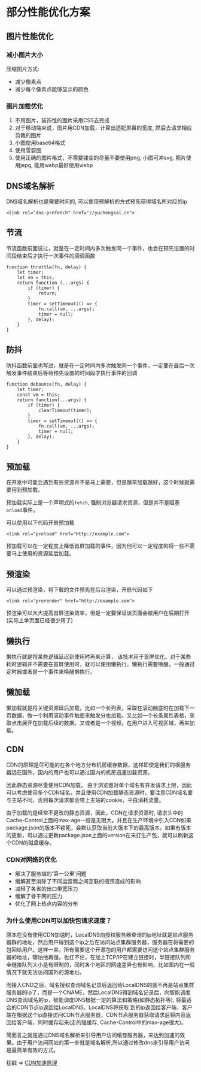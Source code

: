 # 部分性能优化方案

## 图片性能优化

### 减小图片大小

压缩图片方式:
+ 减少像素点
+ 减少每个像素点能够显示的颜色

### 图片加载优化

1. 不用图片，装饰性的图片采用CSS去完成
2. 对于移动端来说，图片用CDN加载，计算出适配屏幕的宽度, 然后去请求相应剪裁的图片
3. 小图使用base64格式
4. 使用雪碧图
5. 使用正确的图片格式，不需要镂空的尽量不要使用png, 小图可冲svg, 照片使用jepg, 能用webp最好使用webp

## DNS域名解析

DNS域名解析也是需要时间的, 可以使用预解析的方式预先获得域名所对应的ip

```
<link rel="dns-prefetch" href="//yuchengkai.cn">
```

## 节流

节流函数前面说过，就是在一定时间内多次触发同一个事件，也会在预先设置的时间段结束后才执行一次事件的回调函数

```
function throttle(fn, delay) {
    let timer;
    let vm = this;
    return function (...args) {
        if (timer) {
            return;
        }
        timer = setTimeout(() => {
            fn.call(vm, ...args);
            timer = null;
        }, delay);
    }
}
```
## 防抖

防抖函数前面也写过，就是在一定时间内多次触发同一个事件，一定要在最后一次触发事件结束后等待预先设置的时间段才执行事件的回调

```
function debounce(fn, delay) {
    let timer;
    const vm = this;
    return function(...args) {
        if (timer) {
            clearTimeout(timer);
        }
        timer = setTimeout(() => {
            fn.call(vm, ...args);
            timer = null;
        }, delay);
    }
}
```

## 预加载

在开发中可能会遇到有些资源并不是马上需要，但是越早加载越好，这个时候就需要用到预加载。

预加载实际上是一个声明式的`fetch`, 强制浏览器请求资源，但是并不是阻塞`onload`事件。

可以使用以下代码开启预加载

```
<link rel="preload" href="http://example.com">
```
预加载可以在一定程度上降低首屏加载的事件，因为他可以一定程度的将一些不需要马上使用的资源延后加载。

## 预渲染

可以通过预渲染，将下载的文件预先在后台渲染，开启代码如下

```
<link rel="prerender" href="http://example.com"> 
```

预渲染可以大大提高首屏渲染效率，但是一定要保证该页面会被用户在后期打开(实际上单页面已经很少用了)

## 懒执行

懒执行就是将某些逻辑延迟到使用时再来计算， 该技术用于首屏优化。对于某些耗时逻辑并不需要在首屏使用时，就可以使用懒执行。懒执行需要唤醒，一般通过定时器或者是一个事件来唤醒懒执行。

## 懒加载

懒加载就是将关键资源延后加载，比如一个长列表，采取在滚动触底时在加载下一页数据，做一个利用滚动事件触底来触发分也加载。又比如一个长条属性表格，采取点击展开在加载后续的数据。又或者是一个视频，在用户进入可视区域，再来加载。

## CDN

CDN的原理是尽可能的在各个地方分布机房缓存数据，这样即使是我们的根服务器远在国外，国内的用户也可以通过国内的机房迅速加载资源。

因此静态资源尽量使用CDN加载， 由于浏览器对单个域名有并发请求上限，因此可以考虑使用多个CDN域名，并且使用CDN加载静态资源时，要注意CDN域名要与主站不同，否则每次请求都会带上主站的cookie，平白消耗流量。

由于加载的是经常不更改的静态资源，因此，CDN在请求资源时, 请求头中的Cache-Control上面的max-age一般是无限大。并且在生产环境中引入CDN如果package.json的版本不锁死，会默认获取当前大版本下的最高版本。如果有版本的更新，可以通过更新package.json上面的version在来打生产包，就可以刷新这个CDN的磁盘缓存。

### CDN对网络的优化

+ 解决了服务端的'第一公里'问题
+ 缓解甚至消除了不同运营商之间互联的瓶颈造成的影响
+ 减轻了各省的出口带宽压力
+ 缓解了骨干网的压力
+ 优化了网上热点内容的分布

### 为什么使用CDN可以加快包请求速度？

原本在没有使用CDN加速时，LocalDNS向授权服务器查询的ip地址就是站点服务器群的地址，然后用户得到这个ip之后在访问站点集群服务器，服务器在将需要的包回给用户。这样一来，所有需要这个开源包的用户都需要访问这个站点集群服务器的地址，哪怕他再强，也扛不住，在加上TCP/IP在建立链接时，半链接队列和全链接队列大小是有限制的，同时各个地区的网速差异也有影响，比如国内在一般情况下就无法访问国外的源地址。

而接入CND之后，域名授权查询域名记录后返回给LocalDNS的就不再是站点集群服务器的ip了，而是一个CNAME，然后LocalDNS得到域名记录后，向智能调度DNS查询域名的ip，智能调度DNS根据一定的算法和策略(如静态拓扑等), 将最适合的CDN节点ip返回给LocalDNS。LocalDNS将获取 到的ip返回给客户端，客户端在根据这个ip直接访问CDN节点服务器，CDN节点服务器获取请求后将内容返回给客户端，同时缓存起来(走的强缓存, Cache-Control中的max-age很大)。

简而言之就是通过DNS域名解析来引导用户访问缓存服务器，来达到加速的效果。由于用户访问网站的第一步就是域名解析,所以通过修改dns来引导用户访问是最简单有效的方式。


猛戳 => [CDN加速原理](https://www.jianshu.com/p/1dae6e1680ff)

